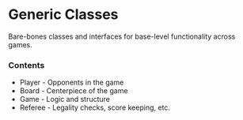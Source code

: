 # Generic Classes

Bare-bones classes and interfaces for base-level functionality across games.

### Contents

- Player - Opponents in the game
- Board - Centerpiece of the game
- Game - Logic and structure
- Referee - Legality checks, score keeping, etc.
